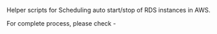 Helper scripts for Scheduling auto start/stop of RDS instances in AWS.

For complete process, please check - 
